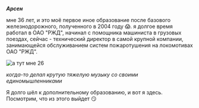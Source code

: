 ***Арсен***

мне 36 лет, и это моё первое иное образование после базового железнодорожного, полученного в 2004 году :scream:. я долгое время работал в ОАО "РЖД", начинал с помощника машиниста в грузовых поездах, сейчас - технический директор в самой крупной компании, занимающейся обслуживанием систем пожаротушения на локомотивах ОАО "РЖД".


![а тут мне 26](/images/013.jpg)

_когда-то делал крутую тяжелую музыку со своими единомышленниками_

Я долго шёл к дополнительному образованию, и вот я здесь. Посмотрим, что из этого выйдет :smirk: